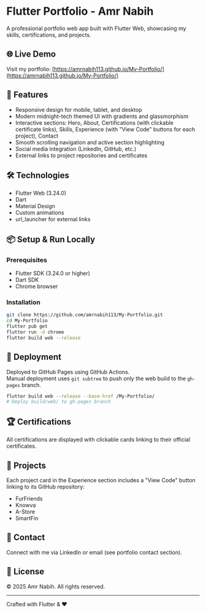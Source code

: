 # Flutter Portfolio - Amr Nabih

A professional portfolio web app built with Flutter Web, showcasing my skills, certifications, and projects.

## 🌐 Live Demo

Visit my portfolio: [https://amrnabih113.github.io/My-Portfolio/](https://amrnabih113.github.io/My-Portfolio/)

## 🚀 Features

- Responsive design for mobile, tablet, and desktop
- Modern midnight-tech themed UI with gradients and glassmorphism
- Interactive sections: Hero, About, Certifications (with clickable certificate links), Skills, Experience (with "View Code" buttons for each project), Contact
- Smooth scrolling navigation and active section highlighting
- Social media integration (LinkedIn, GitHub, etc.)
- External links to project repositories and certificates

## 🛠️ Technologies

- Flutter Web (3.24.0)
- Dart
- Material Design
- Custom animations
- url_launcher for external links

## 📦 Setup & Run Locally

### Prerequisites

- Flutter SDK (3.24.0 or higher)
- Dart SDK
- Chrome browser

### Installation

```bash
git clone https://github.com/amrnabih113/My-Portfolio.git
cd My-Portfolio
flutter pub get
flutter run -d chrome
flutter build web --release
```

## 📄 Deployment

Deployed to GitHub Pages using GitHub Actions.  
Manual deployment uses `git subtree` to push only the web build to the `gh-pages` branch.

```bash
flutter build web --release --base-href /My-Portfolio/
# Deploy build/web/ to gh-pages branch
```

## 🏆 Certifications

All certifications are displayed with clickable cards linking to their official certificates.

## 💼 Projects

Each project card in the Experience section includes a "View Code" button linking to its GitHub repository:

- FurFriends
- Knowva
- A-Store
- SmartFin

## 📧 Contact

Connect with me via LinkedIn or email (see portfolio contact section).

## 📝 License

© 2025 Amr Nabih. All rights reserved.

---

Crafted with Flutter & ❤️
